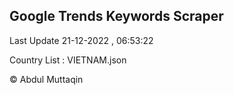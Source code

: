 

## Google Trends Keywords Scraper 
 
Last Update 21-12-2022 , 06:53:22

Country List :
VIETNAM.json



© Abdul Muttaqin 
